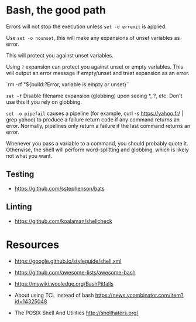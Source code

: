 # Bash, the good path

Errors will not stop the execution unless `set -o errexit` is applied. 

Use `set -o nounset`, this will make any expansions of unset variables as error.

This will protect you against unset variables.

Using `?` expansion can protect you against unset or empty variables. This will output an error message if empty/unset and treat expansion as an error.

`rm -rf "${build:?Error, variable is empty or unset}``

`set -f`
Disable filename expansion (globbing) upon seeing *, ?, etc. Don't use this if you rely on globbing.

`set -o pipefail` causes a pipeline (for example, curl -s https://yahoo.fr/ | grep yahoo) to produce a failure return code if any command returns an error. Normally, pipelines only return a failure if the last command returns an error. 

Whenever you pass a variable to a command, you should probably quote it. Otherwise, the shell will perform word-splitting and globbing, which is likely not what you want.


## Testing

- https://github.com/sstephenson/bats

## Linting

- https://github.com/koalaman/shellcheck

# Resources

- https://google.github.io/styleguide/shell.xml

- https://github.com/awesome-lists/awesome-bash

- https://mywiki.wooledge.org/BashPitfalls

- About using TCL instead of bash https://news.ycombinator.com/item?id=14325048

- The POSIX Shell And Utilities http://shellhaters.org/
